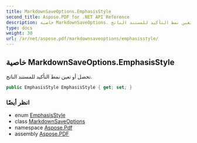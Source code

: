 ```yaml
---
title: MarkdownSaveOptions.EmphasisStyle
second_title: Aspose.PDF for .NET API Reference
description: خاصية MarkdownSaveOptions. تحصل أو تعين نمط التأكيد للمستند الناتج
type: docs
weight: 30
url: /ar/net/aspose.pdf/markdownsaveoptions/emphasisstyle/
---
```

## خاصية MarkdownSaveOptions.EmphasisStyle

تحصل أو تعين نمط التأكيد للمستند الناتج.

```csharp
public EmphasisStyle EmphasisStyle { get; set; }
```

### انظر أيضًا

* enum [EmphasisStyle](../../emphasisstyle/)
* class [MarkdownSaveOptions](../)
* namespace [Aspose.Pdf](../../../aspose.pdf/)
* assembly [Aspose.PDF](../../../)